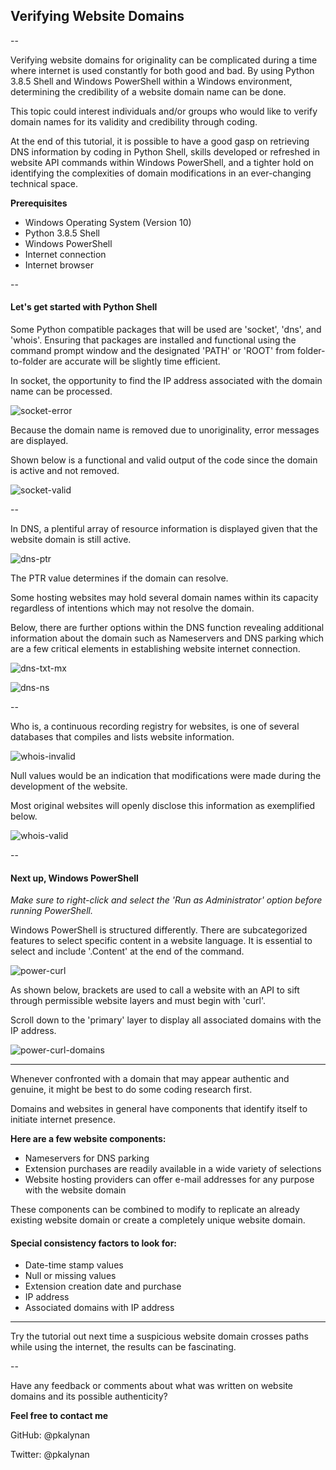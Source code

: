 ## Verifying Website Domains ##

--

Verifying website domains for originality can be complicated during a time where internet is used constantly for both good and bad. By using Python 3.8.5 Shell and Windows PowerShell within a Windows environment, determining the credibility of a website domain name can be done.


This topic could interest individuals and/or groups who would like to verify domain names for its validity and credibility through coding.



At the end of this tutorial, it is possible to have a good gasp on retrieving DNS information by coding in Python Shell, skills developed or refreshed in website API commands within Windows PowerShell, and a tighter hold on identifying the complexities of domain modifications in an ever-changing technical space.



**Prerequisites**

* Windows Operating System (Version 10)
* Python 3.8.5 Shell
* Windows PowerShell
* Internet connection
* Internet browser

--

#### Let's get started with Python Shell ####

Some Python compatible packages that will be used are 'socket', 'dns', and 'whois'.
Ensuring that packages are installed and functional using the command prompt window and the designated 'PATH' or 'ROOT' from folder-to-folder are accurate will be slightly time efficient.


In socket, the opportunity to find the IP address associated with the domain name can be processed.

![socket-error](/engineering-education/verifying-website-domains/socket1.jpg)


Because the domain name is removed due to unoriginality, error messages are displayed.


Shown below is a functional and valid output of the code since the domain is active and not removed.

![socket-valid](/engineering-education/verifying-website-domains/socket2.jpg)


--

In DNS, a plentiful array of resource information is displayed given that the website domain is still active.

![dns-ptr](/engineering-education/verifying-website-domains/dns-ptr.jpg)

The PTR value determines if the domain can resolve.

Some hosting websites may hold several domain names within its capacity regardless of intentions which may not resolve the domain.

Below, there are further options within the DNS function revealing additional information about the domain such as Nameservers and DNS parking which are a few critical elements in establishing website internet connection.

![dns-txt-mx](/engineering-education/verifying-website-domains/dns-ptr.jpg)

![dns-ns](/engineering-education/verifying-website-domains/dns-ptr.jpg)

--

Who is, a continuous recording registry for websites, is one of several databases that compiles and lists website information.

![whois-invalid](/engineering-education/verifying-website-domains/whois-invalid.jpg)

Null values would be an indication that modifications were made during the development of the website.

Most original websites will openly disclose this information as exemplified below.

![whois-valid](/engineering-education/verifying-website-domains/whois-valid.jpg)


--

#### Next up, Windows PowerShell ####

_Make sure to right-click and select the 'Run as Administrator' option before running PowerShell._

Windows PowerShell is structured differently. There are subcategorized features to select specific content in a website language. It is essential to select and include '.Content' at the end of the command.

![power-curl](/engineering-education/verifying-website-domains/power-curl.jpg)

As shown below, brackets are used to call a website with an API to sift through permissible website layers and must begin with 'curl'.

Scroll down to the 'primary' layer to display all associated domains with the IP address.

![power-curl-domains](/engineering-education/verifying-website-domains/power-curl-domains.jpg)

---

Whenever confronted with a domain that may appear authentic and genuine, it might be best to do some coding research first.

Domains and websites in general have components that identify itself to initiate internet presence.

**Here are a few website components:**
* Nameservers for DNS parking
* Extension purchases are readily available in a wide variety of selections
* Website hosting providers can offer e-mail addresses for any purpose with the website domain

These components can be combined to modify to replicate an already existing website domain or create a completely unique website domain.


#### Special consistency factors to look for:
* Date-time stamp values
* Null or missing values
* Extension creation date and purchase
* IP address
* Associated domains with IP address

---
Try the tutorial out next time a suspicious website domain crosses paths while using the internet, the results can be fascinating.


--


Have any feedback or comments about what was written on website domains and its possible authenticity?


**Feel free to contact me**

GitHub: @pkalynan

Twitter: @pkalynan
